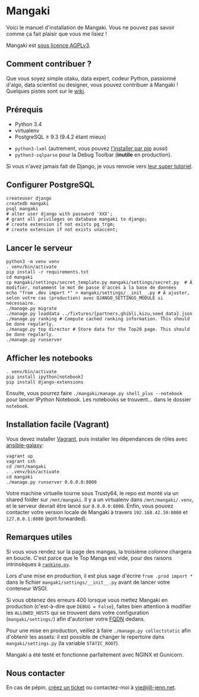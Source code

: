 Mangaki
=======

Voici le manuel d'installation de Mangaki. Vous ne pouvez pas savoir comme ça fait plaisir que vous me lisiez !

Mangaki est [sous licence AGPLv3](https://en.wikipedia.org/wiki/Affero_General_Public_License).

Comment contribuer ?
--------------------

Que vous soyez simple otaku, data expert, codeur Python, passionné d'algo, data scientist ou designer, vous pouvez contribuer à Mangaki ! Quelques pistes sont sur le [wiki](https://github.com/mangaki/mangaki/wiki).

Prérequis
---------

- Python 3.4
- virtualenv
- PostgreSQL ≥ 9.3 (9.4.2 étant mieux)
* `python3-lxml` (autrement, vous pouvez [l'installer par pip](http://stackoverflow.com/questions/6504810/how-to-install-lxml-on-ubuntu) aussi)
* `python3-sqlparse` pour la Debug Toolbar (**inutile** en production).

Si vous n'avez jamais fait de Django, je vous renvoie vers [leur super tutoriel](https://docs.djangoproject.com/en/1.8/intro/tutorial01/).

Configurer PostgreSQL
---------------------

    createuser django
    createdb mangaki
    psql mangaki
    # alter user django with password 'XXX';
    # grant all privileges on database mangaki to django;
    # create extension if not exists pg_trgm;
    # create extension if not exists unaccent;

Lancer le serveur
-----------------

    python3 -m venv venv
    . venv/bin/activate
    pip install -r requirements.txt
    cd mangaki
    cp mangaki/settings/secret_template.py mangaki/settings/secret.py  # À modifier, notamment le mot de passe d'accès à la base de données
    echo "from .dev import *" > mangaki/settings/__init__.py # À ajuster, selon votre cas (production) avec DJANGO_SETTINGS_MODULE si nécessaire.
    ./manage.py migrate
    ./manage.py loaddata ../fixtures/{partners,ghibli,kizu,seed_data}.json
    ./manage.py ranking # Compute cached ranking information. This should be done regularly.
    ./manage.py top director # Store data for the Top20 page. This should be done regularly.
    ./manage.py runserver

Afficher les notebooks
----------------------

    . venv/bin/activate
    pip install ipython[notebook]
    pip install django-extensions

Ensuite, vous pourrez faire `./mangaki/manage.py shell_plus --notebook` pour lancer IPython Notebook. Les notebooks se trouvent… dans le dossier `notebook`.

Installation facile (Vagrant)
-----------------------------

Vous devez installer [Vagrant](https://www.vagrantup.com/downloads.html), puis installer les dépendances de rôles avec [ansible-galaxy](http://docs.ansible.com/ansible/galaxy.html):

    vagrant up
    vagrant ssh
    cd /mnt/mangaki
    . .venv/bin/activate
    cd mangaki
    ./manage.py runserver 0.0.0.0:8000

Votre machine virtuelle tourne sous Trusty64, le repo est monté via un shared folder sur `/mnt/mangaki`.
Il y a un virtualenv dans `/mnt/mangaki/.venv`, et le serveur devrait être lancé sur `0.0.0.0:8000`.
Enfin, vous pouvez contacter votre version locale de Mangaki à travers `192.168.42.10:8000` et `127.0.0.1:8080` (port forwarded).


Remarques utiles
----------------

Si vous vous rendez sur la page des mangas, la troisième colonne chargera en boucle. C'est parce que le Top Manga est vide, pour des raisons intrinsèques à [`ranking.py`](https://github.com/mangaki/mangaki/blob/master/mangaki/mangaki/management/commands/ranking.py#L9).

Lors d'une mise en production, il est plus sage d'écrire `from .prod import *` dans le fichier `mangaki/settings/__init__.py` avant de lancer votre conteneur WSGI.

Si vous obtenez des erreurs 400 lorsque vous mettez Mangaki en production (c'est-à-dire que `DEBUG = False`), faites bien attention à modifier les `ALLOWED_HOSTS` qui se trouvent dans votre configuration (`mangaki/settings/`) afin d'autoriser votre [FQDN](https://fr.wikipedia.org/wiki/Fully_qualified_domain_name) dedans.

Pour une mise en production, veillez à faire `./manage.py collectstatic` afin d'obtenir les assets: il est possible de changer le repertoire dans `mangaki/settings.py` (la variable `STATIC_ROOT`).

Mangaki a été testé et fonctionne parfaitement avec NGINX et Gunicorn.

Nous contacter
--------------

En cas de pépin, [créez un ticket](https://github.com/mangaki/mangaki/issues) ou contactez-moi à vie@jill-jenn.net.
